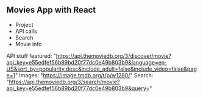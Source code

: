 ## Movies App with React

-   Project 
-   API calls
-   Search
-   Movie info

API stuff
featured: "https://api.themoviedb.org/3/discover/movie?api_key=e55edfef56b89bd20f77dc0e49b803b9&language=en-US&sort_by=popularity.desc&include_adult=false&include_video=false&page=1"
Images: "https://image.tmdb.org/t/p/w1280/"
Search: "https://api.themoviedb.org/3/search/movie?api_key=e55edfef56b89bd20f77dc0e49b803b9&query="